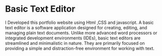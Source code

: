 # Basic Text Editor
I Developed this portfolio website using Html ,CSS and javascript. 
A basic text editor is a software application designed for creating, editing, and managing plain text documents. Unlike more advanced word processors or integrated development environments (IDEs), basic text editors are streamlined and minimalistic in nature. They are primarily focused on providing a simple and distraction-free environment for working with text. 
